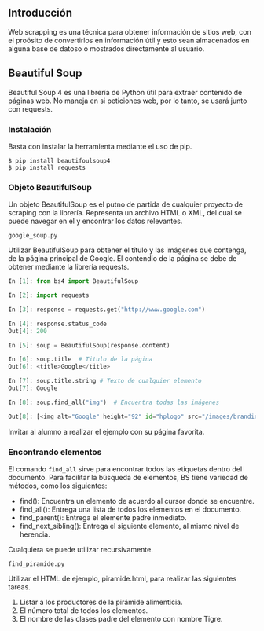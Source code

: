 ## Introducción

Web scrapping es una técnica para obtener información de sitios web, con el proósito de convertirlos en información útil y esto sean almacenados en alguna base de datoso o mostrados directamente al usuario.

## Beautiful Soup

Beautiful Soup 4 es una librería de Python útil para extraer contenido de páginas web. No maneja en si peticiones web, por lo tanto, se usará junto con requests.

### Instalación

Basta con instalar la herramienta mediante el uso de pip.

``` 
$ pip install beautifoulsoup4
$ pip install requests
```

### Objeto BeautifulSoup

Un objeto BeautifulSoup es el putno de partida de cualquier proyecto de scraping con la librería. Representa un archivo HTML o XML, del cual se puede navegar en el y encontrar los datos relevantes.

`google_soup.py`

Utilizar BeautifulSoup para obtener el título y las imágenes que contenga, de la página principal de Google. El contendio de la página se debe de obtener mediante la librería requests.

```python
In [1]: from bs4 import BeautifulSoup                        

In [2]: import requests

In [3]: response = requests.get("http://www.google.com")

In [4]: response.status_code        
Out[4]: 200

In [5]: soup = BeautifulSoup(response.content)  

In [6]: soup.title  # Titulo de la página
Out[6]: <title>Google</title>

In [7]: soup.title.string # Texto de cualquier elemento
Out[7]: Google

In [8]: soup.find_all("img")  # Encuentra todas las imágenes

Out[8]: [<img alt="Google" height="92" id="hplogo" src="/images/branding/googlelogo/1x/googlelogo_white_background_color_272x92dp.png" style="padding:28px 0 14px" width="272"/>]

```

Invitar al alumno a realizar el ejemplo con su página favorita.


### Encontrando elementos

El comando `find_all` sirve para encontrar todos las etiquetas dentro del documento. Para facilitar la búsqueda de elementos, BS tiene variedad de métodos, como los siguientes:

* find(): Encuentra un elemento de acuerdo al cursor donde se encuentre.
* find_all(): Entrega una lista de todos los elementos en el documento.
* find_parent(): Entrega el elemente padre inmediato.
* find_next_sibling(): Entrega el siguiente elemento, al mismo nivel de herencia.

Cualquiera se puede utilizar recursivamente.

`find_piramide.py`

Utilizar el HTML de ejemplo, piramide.html, para realizar las siguientes tareas.

1. Listar a los productores de la pirámide alimenticia.
2. El número total de todos los elementos.
3. El nombre de las clases padre del elemento con nombre Tigre.